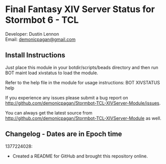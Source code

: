 Final Fantasy XIV Server Status for Stormbot 6 - TCL
=====================================================
Developer: Dustin Lennon<br />
Email: <demonicpagan@gmail.com>

Install Instructions
--------------------
Just place this module in your botdir/scripts/beads directory and then run BOT maint load xivstatus to load the module.

Refer to the help file in the module for usage instructions: BOT XIVSTATUS help

If you experience any issues please submit a bug report on
<http://github.com/demonicpagan/Stormbot-TCL-XIVServer-Module/issues>.

You can always get the latest source from <http://github.com/demonicpagan/Stormbot-TCL-XIVServer-Module> as well.

Changelog - Dates are in Epoch time
-----------------------------------
1377224028:

*	Created a README for GitHub and brought this repository online.

